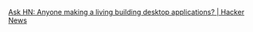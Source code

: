 
[Ask HN: Anyone making a living building desktop applications? | Hacker News](https://news.ycombinator.com/item?id=30027925)
